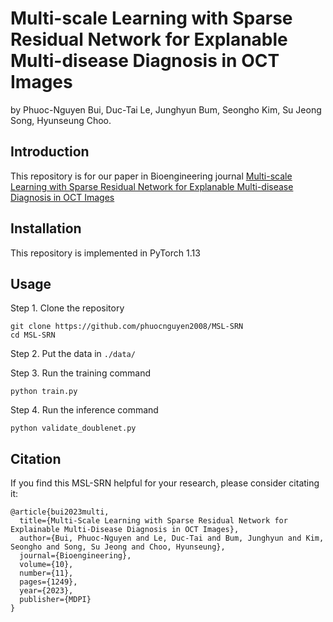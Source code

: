 # Multi-scale Learning with Sparse Residual Network for Explanable Multi-disease Diagnosis in OCT Images
by Phuoc-Nguyen Bui, Duc-Tai Le, Junghyun Bum, Seongho Kim, Su Jeong Song, Hyunseung Choo.

## Introduction
This repository is for our paper in Bioengineering journal [Multi-scale Learning with Sparse Residual Network for Explanable Multi-disease Diagnosis in OCT Images](https://doi.org/10.3390/bioengineering10111249)

## Installation
This repository is implemented in PyTorch 1.13

## Usage
Step 1. Clone the repository

```
git clone https://github.com/phuocnguyen2008/MSL-SRN
cd MSL-SRN
```

Step 2. Put the data in ``./data/``

Step 3. Run the training command

``
python train.py
``

Step 4. Run the inference command

``
python validate_doublenet.py
``

## Citation
If you find this MSL-SRN helpful for your research, please consider citating it:
```
@article{bui2023multi,
  title={Multi-Scale Learning with Sparse Residual Network for Explainable Multi-Disease Diagnosis in OCT Images},
  author={Bui, Phuoc-Nguyen and Le, Duc-Tai and Bum, Junghyun and Kim, Seongho and Song, Su Jeong and Choo, Hyunseung},
  journal={Bioengineering},
  volume={10},
  number={11},
  pages={1249},
  year={2023},
  publisher={MDPI}
}
```
